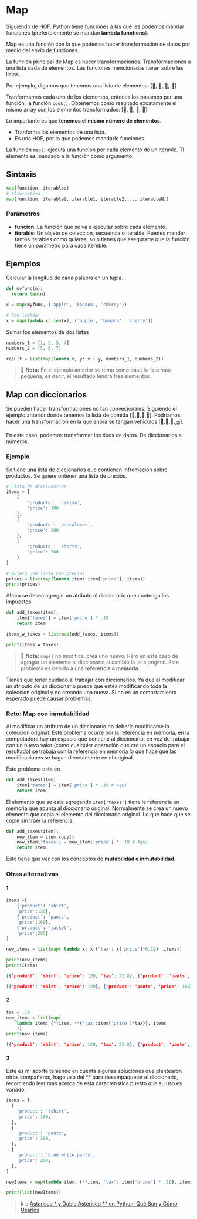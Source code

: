 # Map

Siguiendo de HOF. Python tiene funciones a las que les podemos mandar funciones (preferiblemente se mandan **lambda functions**).

Map es una función con la que podemos hacer transformación de datos por medio del envío de funciones.

La función principal de Map es hacer transformaciones. Transformaciones a una lista dada de elementos. Las funciones mencionadas iteran sobre las listas.

Por ejemplo, digamos que tenemos una lista de elementos: [🐄, 🐓, 🌽, 🥔]

Tranformamos cada uno de los elementos, entoces los pasamos por una función, la función `cook()`. Obtenemos como resultado excatamente el mismo array con los elementos transformados: [🍔, 🍗, 🍿, 🍟]

Lo importante es que **tenemos el mismo número de elementos**.

- Tranforma los elementos de una lista.
- Es una HOF, por lo que podemos mandarle funciones.

La función `map()` ejecuta una funcion por cada elemento de un iteravle. Tl elemento es mandado a la función como argumento.

## Sintaxis

```python
map(function, iterables)
# Alternativa
map(function, iterable[, iterable1, iterable2,..., iterableN])
```

### Parámetros

- **funcion**: La función que se va a ejecutar sobre cada elemento.
- **iterable**: Un objeto de coleccion, secuencia o iterable. Puedes mandar tantos iterables como quieras, solo tienes que asegurarte que la función tiene un parámetro para cada itereble.

## Ejemplos

Calcular la longitud de cada palabra en un tupla.

```python
def myfunc(n):
  return len(n)

x = map(myfunc, ('apple', 'banana', 'cherry'))

# Con lambda:
x = map(lambda x: len(x), ('apple', 'banana', 'cherry'))
```

Sumar los elementos de dos listas

```python
numbers_1 = [1, 2, 3, 4]
numbers_2 = [5, 6, 7]

result = list(map(lambda x, y: x + y, numbers_1, numbers_2))
```

> 📝 **Nota:** En el ejemplo anterior se toma como base la lista más pequeña, es decir, el resultado tendrá tres elementos.

## Map con diccionarios

Se pueden hacer transformaciones no tan convecionales. Siguiendo el ejemplo anterior donde tenemos la lista de comida [🍔,🍗,🍿,🍟]. Podríamos hacer una transformación en la que ahora se tengan vehiculos [🚓,🚎,🚙,🛺].

En este caso, podemos transformar los tipos de datos. De diccionarios a números.

### Ejemplo

Se tiene una lista de diccionarios que contienen infromación sobre productos. Se quiere obtener una lista de precios.

```python
# Lista de diccionarios
items = [
    {
        'producto': 'camisa',
        'price': 100
    },
    {
        'producto': 'pantalones',
        'price': 300
    },
    {
        'producto': 'shorts',
        'price': 200
    }
]

# Quiero una lista con precios
prices = list(map(lambda item: item['price'], items))
print(prices)
```

Ahora se desea agregar un atributo al diccionario que contenga los impuestos.

```python
def add_taxes(item):
    item['taxes'] = item['price'] * .19
    return item

items_w_taxes = list(map(add_taxes, items))

print(items_w_taxes)
```

> 📝 **Nota:**  `map()` no modifica, crea uno nuevo. Pero en este caso de agragar un elemento al diccionario sí cambio la lista original. Este problema es debido a una **referencia a memoria**.

Tienes que tener cuidado al trabajar con diccionarios. Ya que al modificar un atributo de un diccionario puede que estés modificando toda la coleccion original y no creando una nueva. Si no es un comprtamiento esperado puede causar problemas.

### Reto: Map con inmutabilidad

Al modificar un atributo de un diccionario no debería modificarse la colección original. Este problema ocurre por la referencia en memoria, en la computadora hay un espacio que contiene al diccionario, en vez de trabajar con un nuevo valor (como cualquier operación que cre un espacio para el resultado) se trabaja con la referencia en memoria lo que hace que las modificaciones se hagan directamente en el original.

Este problema esta en

```python
def add_taxes(item):
    item['taxes'] = item['price'] * .19 # Aqui
    return item
```

El elemento que se esta agregando `item['taxes']` tiene la referencia en memoria que apunta al diccionario original. Normalmente se crea un nuevo elemento que copia el elemento del diccionario original. Lo que hace que se copie sin traer la referencia.

```python
def add_taxes(item):
    new_item = item.copy()
    new_item['taxes'] = new_item['price'] * .19 # Aqui
    return item
```

Esto tiene que ver con los conceptos de **mutabilidad e inmutabilidad**.

### Otras alternativas

#### 1

```python
items =[
    {'product': 'shirt',
    'price':120},
    {'product': 'pants',
    'price':160},
    {'product': 'jacket',
    'price':205}
]

new_items = list(map( lambda x: x|{'tax': x['price']*0.19} ,items))

print(new_items)
print(items)
```

```json
[{'product': 'shirt', 'price': 120, 'tax': 22.8}, {'product': 'pants', 'price': 160, 'tax': 30.4}, {'product': 'socks', 'price': 205, 'tax': 38.95}]

[{'product': 'shirt', 'price': 120}, {'product': 'pants', 'price': 160}, {'product': 'socks', 'price': 205}]
```

#### 2

```python
tax = .19
new_items = list(map(
    lambda item: {**item, **{'tax':item['price']*tax}}, items
    ))
print(new_items)
```

```json
[{'product': 'shirt', 'price': 120, 'tax': 22.8}, {'product': 'pants', 'price': 160, 'tax': 30.4}, {'product': 'jacket', 'price': 205, 'tax': 38.95}]
```

#### 3

Este es mi aporte teniendo en cuenta algunas soluciones que plantearon otros compañeros, hago uso del ** para desempaquetar el diccionario, recomiendo leer más acerca de esta característica puesto que su uso es variado:


```python
items = [
  {
    'product': 'tshirt',
    'price': 100,
  },
  {
    'product': 'pants',
    'price': 300,
  },
  {
    'product': 'blue white pants',
    'price': 200,
  },
]

newItems = map(lambda item: {**item, 'tax': item['price'] * .19}, items)

print(list(newItems))
```

> Ir a [Asterisco * y Doble Asterisco ** en Python: Qué Son y Cómo Usarlos](https://www.codigopiton.com/como-usar-asterisco-y-doble-asterisco-en-python/)
